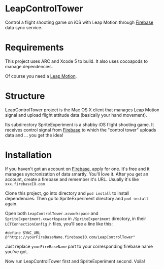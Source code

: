 LeapControlTower
================

Control a flight shooting game on iOS with Leap Motion through [Firebase](https://www.firebase.com/) data sync service.

# Requirements

This project uses ARC and Xcode 5 to build. It also uses cocoapods to manage dependencies.

Of course you need a [Leap Motion](https://www.leapmotion.com).

# Structure

LeapControlTower project is the Mac OS X client that manages Leap Motion signal and upload flight attitude data (basically your hand movement).

Its subdirectory SpriteExperiment is a shabby iOS flight shooting game. It receives control signal from [Firebase](https://www.firebase.com/) to which the "control tower" uploads data and ... you get the idea!

# Installation

If you haven't got an account on [Firebase](https://www.firebase.com/), apply for one. It's free and it manages syncronization of data smartly. You'll love it. After you get an account, create a firebase and remember it's URL. Usually it's like `xxx.firebaseIO.com`

Clone this project, go into directory and `pod install` to install dependencies. Then go to SpriteExperiment directory and `pod install` again.

Open both `LeapControlTower.xcworkspace` and `SpriteExperiment.xcworkspace` in `/SpriteExperiment` directory, in their `LCTConnectionConfig.h` files, you'll see a line like this:

    #define SYNC_URL @"https://yourFireBaseName.firebaseIO.com/LeapControlTower"

Just replace `yourFireBaseName` part to your corresponding firebase name you've got.

Now run LeapControlTower first and SpriteExperiment second. Voila!
